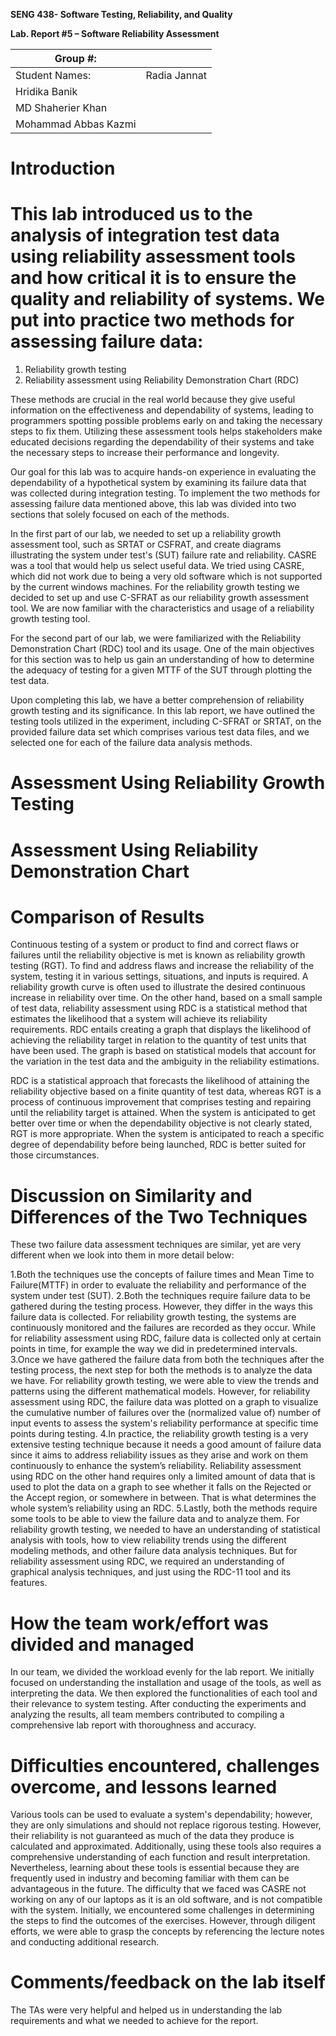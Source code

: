 **SENG 438- Software Testing, Reliability, and Quality**

**Lab. Report \#5 – Software Reliability Assessment**

| Group \#:       |   |
|-----------------|---|
| Student Names:  | Radia Jannat   |
|         Hridika Banik        |   |
|        MD Shaherier Khan         |   |
|       Mohammad Abbas Kazmi          |   |

# Introduction

# This lab introduced us to the analysis of integration test data using reliability assessment tools and how critical it is to ensure the quality and reliability of systems. We put into practice two methods for assessing failure data: 

1) Reliability growth testing 
2) Reliability assessment using Reliability Demonstration Chart (RDC)

These methods are crucial in the real world because they give useful information on the effectiveness and dependability of systems, leading to programmers spotting possible problems early on and taking the necessary steps to fix them. Utilizing these assessment tools helps stakeholders make educated decisions regarding the dependability of their systems and take the necessary steps to increase their performance and longevity.

Our goal for this lab was to acquire hands-on experience in evaluating the dependability of a hypothetical system by examining its failure data that was collected during integration testing. To implement the two methods for assessing failure data mentioned above, this lab was divided into two sections that solely focused on each of the methods.  

In the first part of our lab, we needed to set up a reliability growth assessment tool, such as SRTAT or CSFRAT, and create diagrams illustrating the system under test's (SUT) failure rate and reliability. CASRE was a tool that would help us select useful data. We tried using CASRE, which did not work due to being a very old software which is not supported by the current windows machines. For the reliability growth testing we decided to set up and use C-SFRAT as our reliability growth assessment tool. We are now familiar with the characteristics and usage of a reliability growth testing tool. 

For the second part of our lab, we were familiarized with the Reliability Demonstration Chart (RDC) tool and its usage. One of the main objectives for this section was to help us gain an understanding of how to determine the adequacy of testing for a given MTTF of the SUT through plotting the test data.

Upon completing this lab, we have a better comprehension of reliability growth testing and its significance. In this lab report, we have outlined the testing tools utilized in the experiment, including C-SFRAT or SRTAT, on the provided failure data set which comprises various test data files, and we selected one for each of the failure data analysis methods.


# Assessment Using Reliability Growth Testing 

# Assessment Using Reliability Demonstration Chart 

# 

# Comparison of Results
Continuous testing of a system or product to find and correct flaws or failures until the reliability objective is met is known as reliability growth testing (RGT). To find and address flaws and increase the reliability of the system, testing it in various settings, situations, and inputs is required. A reliability growth curve is often used to illustrate the desired continuous increase in reliability over time.
On the other hand, based on a small sample of test data, reliability assessment using RDC is a statistical method that estimates the likelihood that a system will achieve its reliability requirements. RDC entails creating a graph that displays the likelihood of achieving the reliability target in relation to the quantity of test units that have been used. The graph is based on statistical models that account for the variation in the test data and the ambiguity in the reliability estimations.

RDC is a statistical approach that forecasts the likelihood of attaining the reliability objective based on a finite quantity of test data, whereas RGT is a process of continuous improvement that comprises testing and repairing until the reliability target is attained. When the system is anticipated to get better over time or when the dependability objective is not clearly stated, RGT is more appropriate. When the system is anticipated to reach a specific degree of dependability before being launched, RDC is better suited for those circumstances.


# Discussion on Similarity and Differences of the Two Techniques
These two failure data assessment techniques are similar, yet are very different when we look into them in more detail below:

1.Both the techniques use the concepts of failure times and Mean Time to Failure(MTTF) in order to evaluate the reliability and performance of the system under test (SUT).
2.Both the techniques require failure data to be gathered during the testing process. However, they differ in the ways this failure data is collected. For reliability growth testing, the systems are continuously monitored  and the failures are recorded as they occur. While for reliability assessment using RDC, failure data is collected only at certain points in time, for example the way we did in predetermined intervals.
3.Once we have gathered the failure data from both the techniques after the testing process, the next step for both the methods is to analyze the data we have. For reliability growth testing, we were able to view the trends and patterns using the different mathematical models. However, for reliability assessment using RDC, the failure data was plotted on a graph to visualize the cumulative number of failures over the (normalized value of) number of input events to assess the system's reliability performance at specific time points during testing.
4.In practice, the reliability growth testing is a very extensive testing technique because it needs a good amount of failure data since it aims to address reliability issues as they arise and work on them continuously to enhance the system’s reliability. Reliability assessment using RDC on the other hand requires only a limited amount of data that is used to plot the data on a graph to see whether it falls on the Rejected or the Accept region, or somewhere in between. That is what determines the whole system’s reliability using an RDC.
5.Lastly, both the methods require some tools to be able to view the failure data and to analyze them. For reliability growth testing, we needed to have an understanding of statistical analysis with tools, how to view reliability trends using the different modeling methods, and other failure data analysis techniques. But for reliability assessment using RDC, we required an understanding of graphical analysis techniques, and just using the RDC-11 tool and its features.

# How the team work/effort was divided and managed
In our team, we divided the workload evenly for the lab report. We initially focused on understanding the installation and usage of the tools, as well as interpreting the data. We then explored the functionalities of each tool and their relevance to system testing. After conducting the experiments and analyzing the results, all team members contributed to compiling a comprehensive lab report with thoroughness and accuracy.

# 

# Difficulties encountered, challenges overcome, and lessons learned
Various tools can be used to evaluate a system's dependability; however, they are only simulations and should not replace rigorous testing. However, their reliability is not guaranteed as much of the data they produce is calculated and approximated. Additionally, using these tools also requires a comprehensive understanding of each function and result interpretation. Nevertheless, learning about these tools is essential because they are frequently used in industry and becoming familiar with them can be advantageous in the future. The difficulty that we faced was CASRE not working on any of our laptops as it is an old software, and is not compatible with the system. Initially, we encountered some challenges in determining the steps to find the outcomes of the exercises. However, through diligent efforts, we were able to grasp the concepts by referencing the lecture notes and conducting additional research.


# Comments/feedback on the lab itself
The TAs were very helpful and helped us in understanding the lab requirements and what we needed to achieve for the report.

